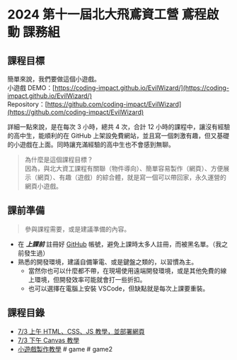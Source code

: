 # 2024 第十一屆北大飛鳶資工營 鳶程啟動 課務組

## 課程目標

簡單來說，我們要做這個小遊戲。  
小遊戲 DEMO：[https://coding-impact.github.io/EvilWizard/](https://coding-impact.github.io/EvilWizard/)  
Repository：[https://github.com/coding-impact/EvilWizard](https://github.com/coding-impact/EvilWizard)  

詳細一點來說，是在每次 3 小時，總共 4 次，合計 12 小時的課程中，讓沒有經驗的高中生，能順利的在 GitHub 上架設免費網站，並且寫一個刺激有趣，但又基礎的小遊戲在上面。同時讓充滿經驗的高中生也不會感到無聊。

> 為什麼是這個課程目標？  
> 因為，與北大資工課程有關聯（物件導向）、簡單容易製作（網頁）、方便展示（網頁）、有趣（遊戲）的綜合體，就是寫一個可以帶回家，永久運營的網頁小遊戲。

## 課前準備

> 參與課程需要，或是建議準備的內容。

- 在 ***上課前*** 註冊好 [GitHub](https://github.com) 帳號，避免上課時太多人註冊，而被黑名單。（我之前發生過）
- 熟悉的開發環境，建議自備筆電、或是鍵盤之類的，以習慣為主。
  - 當然你也可以什麼都不帶，在現場使用遠端開發環境，或是其他免費的線上環境，但開發效率可能就會打一些折扣。
  - 也可以選擇在電腦上安裝 VSCode，但缺點就是每次上課要重裝。

## 課程目錄

- [7/3 上午 HTML、CSS、JS 教學，並部署網頁](course1.md)
- [7/3 下午 Canvas 教學](course2.md)
- [小遊戲製作教學](https://github.com/coding-impact/coding-impact.github.io/tree/main/game_tutorial)
#   g a m e  
 #   g a m e 2  
 